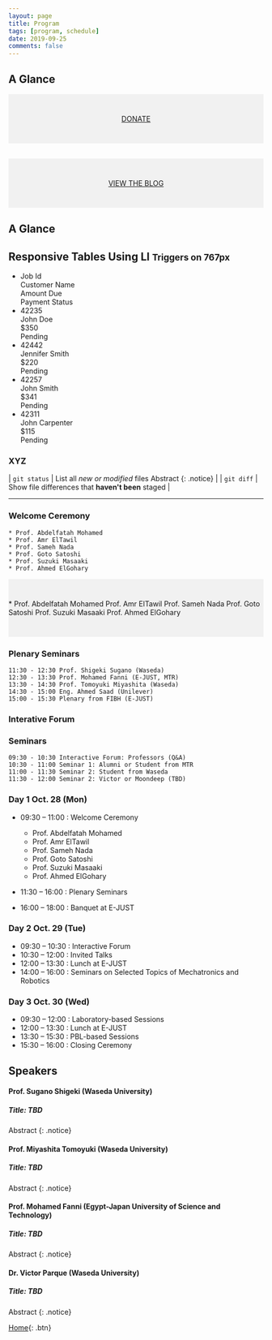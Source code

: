 ```yaml
---
layout: page
title: Program
tags: [program, schedule]
date: 2019-09-25
comments: false
---
```


## A Glance

<div style="background-color:rgba(0, 0, 0, 0.0470588); text-align:center; vertical-align: middle; padding:40px 0;">
<a href="/donate">DONATE</a>
</div>

<div style="background-color:rgba(0, 0, 0, 0.0470588); text-align:center; vertical-align: middle; padding:40px 0; margin-top:30px">
<a href="/blog">VIEW THE BLOG</a>
</div>
    
## A Glance


<div class="container">
  <h2>Responsive Tables Using LI <small>Triggers on 767px</small></h2>
  <ul class="responsive-table">
    <li class="table-header">
      <div class="col col-1">Job Id</div>
      <div class="col col-2">Customer Name</div>
      <div class="col col-3">Amount Due</div>
      <div class="col col-4">Payment Status</div>
    </li>
    <li class="table-row">
      <div class="col col-1" data-label="Job Id">42235</div>
      <div class="col col-2" data-label="Customer Name">John Doe</div>
      <div class="col col-3" data-label="Amount">$350</div>
      <div class="col col-4" data-label="Payment Status">Pending</div>
    </li>
    <li class="table-row">
      <div class="col col-1" data-label="Job Id">42442</div>
      <div class="col col-2" data-label="Customer Name">Jennifer Smith</div>
      <div class="col col-3" data-label="Amount">$220</div>
      <div class="col col-4" data-label="Payment Status">Pending</div>
    </li>
    <li class="table-row">
      <div class="col col-1" data-label="Job Id">42257</div>
      <div class="col col-2" data-label="Customer Name">John Smith</div>
      <div class="col col-3" data-label="Amount">$341</div>
      <div class="col col-4" data-label="Payment Status">Pending</div>
    </li>
    <li class="table-row">
      <div class="col col-1" data-label="Job Id">42311</div>
      <div class="col col-2" data-label="Customer Name">John Carpenter</div>
      <div class="col col-3" data-label="Amount">$115</div>
      <div class="col col-4" data-label="Payment Status">Pending</div>
    </li>
  </ul>
</div>




### XYZ

| `git status` | List all *new or modified* files    Abstract {: .notice} |
| `git diff` | Show file differences that **haven't been** staged |

---



 
### Welcome Ceremony

```
* Prof. Abdelfatah Mohamed
* Prof. Amr ElTawil
* Prof. Sameh Nada
* Prof. Goto Satoshi
* Prof. Suzuki Masaaki
* Prof. Ahmed ElGohary
```


 <div style="background-color:rgba(0, 0, 0, 0.0470588); text-align:left; vertical-align: left; padding:40px 0;">
 * Prof. Abdelfatah Mohamed
Prof. Amr ElTawil
Prof. Sameh Nada
Prof. Goto Satoshi
Prof. Suzuki Masaaki
Prof. Ahmed ElGohary
 </div>
 
 
### Plenary Seminars

~~~ autumn
11:30 - 12:30 Prof. Shigeki Sugano (Waseda)
12:30 - 13:30 Prof. Mohamed Fanni (E-JUST, MTR)
13:30 - 14:30 Prof. Tomoyuki Miyashita (Waseda)
14:30 - 15:00 Eng. Ahmed Saad (Unilever)
15:00 - 15:30 Plenary from FIBH (E-JUST)
~~~

### Interative Forum


### Seminars

```
09:30 - 10:30 Interactive Forum: Professors (Q&A)
10:30 - 11:00 Seminar 1: Alumni or Student from MTR
11:00 - 11:30 Seminar 2: Student from Waseda
11:30 - 12:00 Seminar 2: Victor or Moondeep (TBD)
```


### Day 1 Oct. 28 (Mon)

* 09:30 – 11:00 : Welcome Ceremony
    * Prof. Abdelfatah Mohamed
    * Prof. Amr ElTawil
    * Prof. Sameh Nada
    * Prof. Goto Satoshi
    * Prof. Suzuki Masaaki
    * Prof. Ahmed ElGohary

* 11:30 – 16:00 : Plenary Seminars
* 16:00 – 18:00 : Banquet at E-JUST

### Day 2 Oct. 29 (Tue)

* 09:30 – 10:30 : Interactive Forum
* 10:30 – 12:00 : Invited Talks
* 12:00 – 13:30 : Lunch at E-JUST
* 14:00 – 16:00 : Seminars on Selected Topics of Mechatronics and Robotics

### Day 3 Oct. 30 (Wed)

* 09:30 – 12:00 : Laboratory-based Sessions
* 12:00 – 13:30 : Lunch at E-JUST
* 13:30 – 15:30 : PBL-based Sessions
* 15:30 – 16:00 : Closing Ceremony


## Speakers

#### Prof. Sugano Shigeki (Waseda University)

##### Title: TBD

Abstract
{: .notice}

#### Prof. Miyashita Tomoyuki (Waseda University)

##### Title: TBD

Abstract
{: .notice}

#### Prof. Mohamed Fanni (Egypt-Japan University of Science and Technology)

##### Title: TBD

Abstract
{: .notice}


#### Dr. Victor Parque (Waseda University)

##### Title: TBD

Abstract
{: .notice}


[Home](https://pemtr2019.github.io){: .btn}


